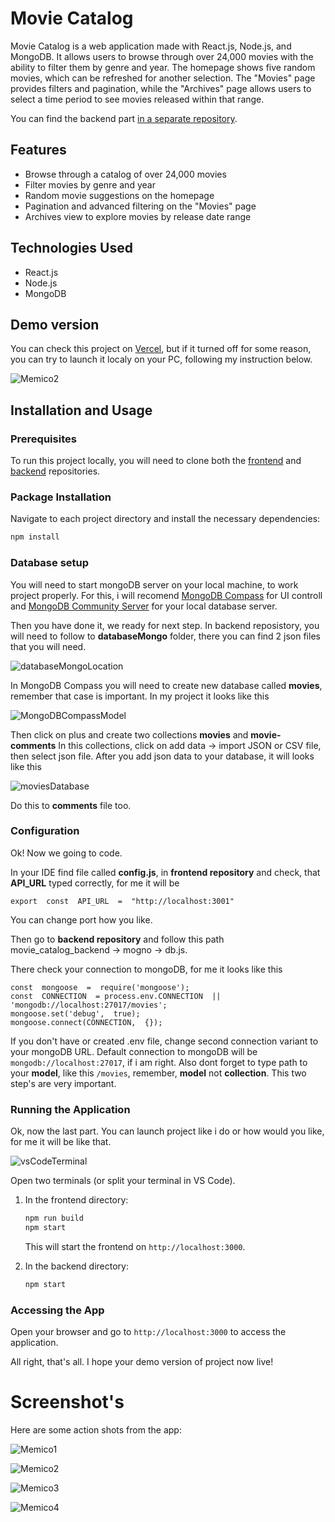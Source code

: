 # Movie Catalog  

Movie Catalog is a web application made with React.js, Node.js, and MongoDB. It allows users to browse through over 24,000 movies with the ability to filter them by genre and year. The homepage shows five random movies, which can be refreshed for another selection. The "Movies" page provides filters and pagination, while the "Archives" page allows users to select a time period to see movies released within that range.  

You can find the backend part [in a separate repository](https://github.com/vpast/movie_catalog_backend.git).  

## Features  
- Browse through a catalog of over 24,000 movies  
- Filter movies by genre and year  
- Random movie suggestions on the homepage  
- Pagination and advanced filtering on the "Movies" page  
- Archives view to explore movies by release date range  

## Technologies Used  
- React.js  
- Node.js  
- MongoDB  

## Demo version
You can check this project on [Vercel](https://movie-catalog-frontend-tau.vercel.app/), but if it turned off for some reason, you can try to launch it localy on your PC, following my instruction below.

![Memico2](https://i.imgur.com/fP9UMEr.gif)

## Installation and Usage  

### Prerequisites  
To run this project locally, you will need to clone both the [frontend](https://github.com/vpast/movie_catalog_frontend) and [backend](https://github.com/vpast/movie_catalog_backend) repositories.  

### Package Installation  
Navigate to each project directory and install the necessary dependencies:  
```bash
npm install
```
### Database setup

You will need to start mongoDB server on your local machine, to work project properly. For this, i will recomend [MongoDB Compass](https://www.mongodb.com/try/download/shell) for UI controll and [MongoDB Community Server](https://www.mongodb.com/try/download/community) for your local database server.

Then you have done it, we ready for next step. In backend reposistory, you will need to follow to **databaseMongo** folder, there you can find 2 json files that you will need. 

![databaseMongoLocation](https://i.imgur.com/nDmuGEp.png)

In MongoDB Compass you will need to create new database called **movies**, remember that case is important. In my project it looks like this

![MongoDBCompassModel](https://i.imgur.com/0cgcjeg.png)

Then click on plus and create two collections **movies** and **movie-comments**
In this collections, click on add data -> import JSON or CSV file, then select json file. After you add json data to your database, it will looks like this

![moviesDatabase](https://i.imgur.com/ZXN9cM2.png)

Do this to **comments** file too.

### Configuration

Ok! Now we going to code.

In your IDE find file called **config.js**, in **frontend repository** and check, that **API_URL** typed correctly, for me it will be

```export  const  API_URL  =  "http://localhost:3001" ```

You can change port how you like. 

Then go to **backend repository** and follow this path movie_catalog_backend -> mogno -> db.js.

There check your connection to mongoDB, for me it looks like this

```
const  mongoose  =  require('mongoose');
const  CONNECTION  = process.env.CONNECTION  ||  'mongodb://localhost:27017/movies';
mongoose.set('debug',  true);
mongoose.connect(CONNECTION,  {});
```

If you don't have or created .env file, change second connection variant to your mongoDB URL. Default connection to mongoDB will be ```mongodb://localhost:27017```, if i am right. Also dont forget to type path to your **model**, like this ```/movies```, remember, **model** not **collection**. This two step's are very important.

### Running the Application

Ok, now the last part. You can launch project like i do or how would you like, for me it will be like that.

![vsCodeTerminal](https://i.imgur.com/91dX9gt.png)

Open two terminals (or split your terminal in VS Code).

1.  In the frontend directory:
    
    ```bash
    npm run build
    npm start
    
    ```
    
    This will start the frontend on `http://localhost:3000`.
    
2.  In the backend directory:
    
    ```bash
    npm start
    
    ```
    

### Accessing the App

Open your browser and go to `http://localhost:3000` to access the application.

All right, that's all. I hope your demo version of project now live!

# Screenshot's

Here are some action shots from the app:

![Memico1](https://i.imgur.com/Ge7Lb1A.gif)

![Memico2](https://i.imgur.com/fP9UMEr.gif)

![Memico3](https://i.imgur.com/vbk0JrC.gif)

![Memico4](https://i.imgur.com/lBDrkZV.gif)
